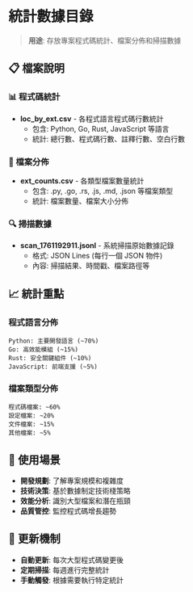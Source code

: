 # 統計數據目錄

> **用途**: 存放專案程式碼統計、檔案分佈和掃描數據

## 📋 檔案說明

### 📊 程式碼統計
- **loc_by_ext.csv** - 各程式語言程式碼行數統計
  - 包含: Python, Go, Rust, JavaScript 等語言
  - 統計: 總行數、程式碼行數、註釋行數、空白行數

### 📁 檔案分佈
- **ext_counts.csv** - 各類型檔案數量統計
  - 包含: .py, .go, .rs, .js, .md, .json 等檔案類型
  - 統計: 檔案數量、檔案大小分佈

### 🔍 掃描數據
- **scan_1761192911.jsonl** - 系統掃描原始數據記錄
  - 格式: JSON Lines (每行一個 JSON 物件)
  - 內容: 掃描結果、時間戳、檔案路徑等

## 📈 統計重點

### 程式語言分佈
```
Python: 主要開發語言 (~70%)
Go: 高效能模組 (~15%)
Rust: 安全關鍵組件 (~10%)
JavaScript: 前端支援 (~5%)
```

### 檔案類型分佈
```
程式碼檔案: ~60%
設定檔案: ~20%
文件檔案: ~15%
其他檔案: ~5%
```

## 🎯 使用場景

- **開發規劃**: 了解專案規模和複雜度
- **技術決策**: 基於數據制定技術棧策略
- **效能分析**: 識別大型檔案和潛在瓶頸
- **品質管控**: 監控程式碼增長趨勢

## 🔄 更新機制

- **自動更新**: 每次大型程式碼變更後
- **定期掃描**: 每週進行完整統計
- **手動觸發**: 根據需要執行特定統計